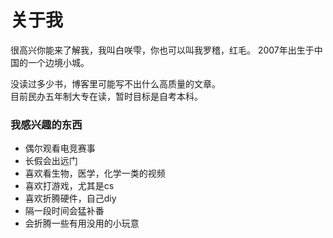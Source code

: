 # 关于我


很高兴你能来了解我，我叫白咲雫，你也可以叫我罗稽，红毛。 
2007年出生于中国的一个边境小城。   

没读过多少书，博客里可能写不出什么高质量的文章。  
目前民办五年制大专在读，暂时目标是自考本科。  


### 我感兴趣的东西
- 偶尔观看电竞赛事
- 长假会出远门
- 喜欢看生物，医学，化学一类的视频
- 喜欢打游戏，尤其是cs
- 喜欢折腾硬件，自己diy
- 隔一段时间会猛补番
- 会折腾一些有用没用的小玩意